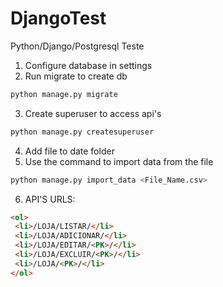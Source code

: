 # DjangoTest
 Python/Django/Postgresql Teste
 
1. Configure database in settings
2. Run migrate to create db
```sh
python manage.py migrate
```
3. Create superuser to access api's
```sh
python manage.py createsuperuser
```
4. Add file to date folder
5. Use the command to import data from the file
```sh
python manage.py import_data <File_Name.csv>
```
6. API'S URLS:

```html
<ol>
 <li>/LOJA/LISTAR/</li>
 <li>/LOJA/ADICIONAR/</li>
 <li>/LOJA/EDITAR/<PK>/</li>
 <li>/LOJA/EXCLUIR/<PK>/</li>
 <li>/LOJA/<PK>/</li>
</ol>
```
